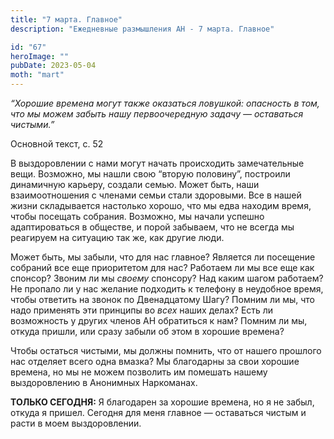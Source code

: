 ```yaml
---
title: "7 марта. Главное"
description: "Ежедневные размышления АН - 7 марта. Главное"

id: "67"
heroImage: ""
pubDate: 2023-05-04
moth: "mart"
---
```


_“Хорошие времена могут также оказаться ловушкой: опасность в том, что мы
можем забыть нашу первоочередную задачу — оставаться чистыми.”_

Основной текст, с. 52

В выздоровлении с нами могут начать происходить замечательные вещи. Возможно,
мы нашли свою “вторую половину”, построили динамичную карьеру, создали семью.
Может быть, наши взаимоотношения с членами семьи стали здоровыми. Все в нашей
жизни складывается настолько хорошо, что мы едва находим время, чтобы посещать
собрания. Возможно, мы начали успешно адаптироваться в обществе, и порой
забываем, что не всегда мы реагируем на ситуацию так же, как другие люди.

Может быть, мы забыли, что для нас главное? Является ли посещение собраний все
еще приоритетом для нас? Работаем ли мы все еще как спонсор? Звоним ли мы
_своему_ спонсору? Над каким шагом работаем? Не пропало ли у нас желание
подходить к телефону в неудобное время, чтобы ответить на звонок по
Двенадцатому Шагу? Помним ли мы, что надо применять эти принципы во _всех_
наших делах? Есть ли возможность у других членов АН обратиться к нам? Помним
ли мы, откуда пришли, или сразу забыли об этом в хорошие времена?

Чтобы остаться чистыми, мы должны помнить, что от нашего прошлого нас отделяет
всего одна вмазка? Мы благодарны за свои хорошие времена, но мы не можем
позволить им помешать нашему выздоровлению в Анонимных Наркоманах.

**ТОЛЬКО СЕГОДНЯ:** Я благодарен за хорошие времена, но я не забыл, откуда я
пришел. Сегодня для меня главное — оставаться чистым и расти в моем
выздоровлении.
